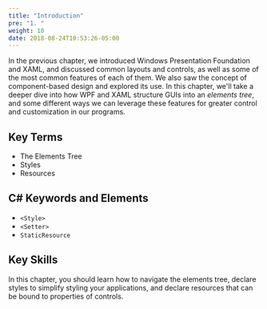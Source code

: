 ```yaml
---
title: "Introduction"
pre: "1. "
weight: 10
date: 2018-08-24T10:53:26-05:00
---
```


In the previous chapter, we introduced Windows Presentation Foundation and XAML, and discussed common layouts and controls, as well as some of the most common features of each of them.  We also saw the concept of component-based design and explored its use.  In this chapter, we'll take a deeper dive into how WPF and XAML structure GUIs into an _elements tree_, and some different ways we can leverage these features for greater control and customization in our programs.

## Key Terms 
* The Elements Tree 
* Styles 
* Resources

## C# Keywords and Elements
* `<Style>`
* `<Setter>`
* `StaticResource`

## Key Skills
In this chapter, you should learn how to navigate the elements tree, declare styles to simplify styling your applications, and declare resources that can be bound to properties of controls.